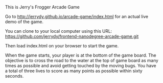 This is Jerry's Frogger Arcade Game

Go to http://jerrydy.github.io/arcade-game/index.html for an actual live demo of the game.

You can clone to your local computer using this URL: https://github.com/jerrydy/frontend-nanodegree-arcade-game.git

Then load index.html on your browser to start the game.

When the game starts, your player is at the bottom of the game board. The objective is to cross the road to the water at the top of game board as many times as possible and avoid getting touched by the moving bugs. You have a total of three lives to score as many points as possible within sixty seconds.